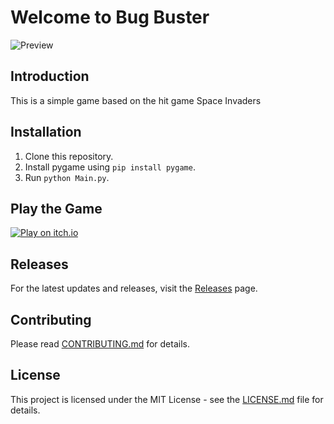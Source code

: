# Welcome to Bug Buster
![Preview]([https://i.imgur.com/xOakABg.gif](https://img.itch.zone/aW1hZ2UvMjQ1ODk5My8xNDU4MzMwOS5naWY=/347x500/qKBwaJ.gif))
## Introduction
This is a simple game based on the hit game Space Invaders

## Installation
1. Clone this repository.
2. Install pygame using `pip install pygame`.
3. Run `python Main.py`.

## Play the Game
[![Play on itch.io](https://i.imgur.com/dD97spb.png)](https://cptz.itch.io/bug-buster)

## Releases
For the latest updates and releases, visit the [Releases](https://github.com/CptZee/bug-buster/releases) page.

## Contributing
Please read [CONTRIBUTING.md](CONTRIBUTING.md) for details.

## License
This project is licensed under the MIT License - see the [LICENSE.md](LICENSE.md) file for details.
